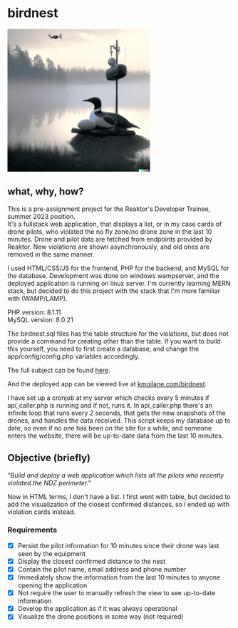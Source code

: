 # birdnest

<img src="birdnest02.png" alt="birdnest img by dalle-2">

## what, why, how?

This is a pre-assignment project for the Reaktor's Developer Trainee, summer 2023 position.<br>
It's a fullstack web application, that displays a list, or in my case cards of drone pilots, who violated the no fly zone/no drone zone in the last 10 minutes. Drone and pilot data are fetched from endpoints provided by Reaktor. New violations are shown asynchronously, and old ones are removed in the same manner.<br>

I used HTML/CSS/JS for the frontend, PHP for the backend, and MySQL for the database. Development was done on windows wampserver, and the deployed application is running on linux server. I'm currently learning MERN stack, but decided to do this project with the stack that I'm more familiar with (WAMP/LAMP).<br>

PHP version: 8.1.11<br>
MySQL version: 8.0.21<br>

The birdnest.sql files has the table structure for the violations, but does not provide a command for creating other than the table. If you want to build this yourself, you need to first create a database, and change the app/config/config.php variables accordingly.<br>

The full subject can be found <a href="https://assignments.reaktor.com/birdnest/" target="_blank">here</a>.

And the deployed app can be viewed live at <a href="https://kmoilane.com/birdnest" target="_blank">kmoilane.com/birdnest</a>.

I have set up a cronjob at my server which checks every 5 minutes if api_caller.php is running and if not, runs it. In api_caller.php there's an infinite loop that runs every 2 seconds, that gets the new snapshots of the drones, and handles the data received. This script keeps my database up to date, so even if no one has been on the site for a while, and someone enters the website, there will be up-to-date data from the last 10 minutes.

## Objective (briefly)

_"Build and deploy a web application which lists all the pilots who recently violated the NDZ perimeter."_

Now in HTML terms, I don't have a list. I first went with table, but decided to add the visualization of the
closest confirmed distances, so I ended up with violation cards instead.

### Requirements

-   [x] Persist the pilot information for 10 minutes since their drone was last seen by the equipment
-   [x] Display the closest confirmed distance to the nest
-   [x] Contain the pilot name, email address and phone number
-   [x] Immediately show the information from the last 10 minutes to anyone opening the application
-   [x] Not require the user to manually refresh the view to see up-to-date information
-   [x] Develop the application as if it was always operational
-   [x] Visualize the drone positions in some way (not required)
